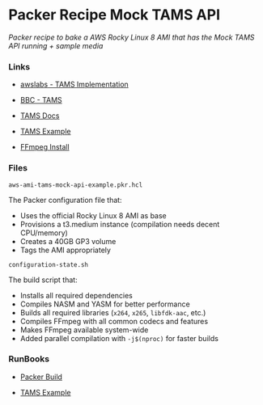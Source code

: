 # Packer Recipe Mock TAMS API

_Packer recipe to bake a AWS Rocky Linux 8 AMI that has the Mock TAMS API running + sample media_

### Links

* [awslabs - TAMS Implementation](https://github.com/awslabs/time-addressable-media-store)

* [BBC - TAMS](https://github.com/bbc/tams)

* [TAMS Docs](https://bbc.github.io/tams/main/index.html#/)

* [TAMS Example](https://github.com/bbc/tams/blob/main/examples/README.md)

* [FFmpeg Install](https://trac.ffmpeg.org/wiki/CompilationGuide/Centos)

### Files

`aws-ami-tams-mock-api-example.pkr.hcl`

The Packer configuration file that:

* Uses the official Rocky Linux 8 AMI as base
* Provisions a t3.medium instance (compilation needs decent CPU/memory)
* Creates a 40GB GP3 volume
* Tags the AMI appropriately


`configuration-state.sh`

The build script that:

* Installs all required dependencies
* Compiles NASM and YASM for better performance
* Builds all required libraries (`x264`, `x265`, `libfdk-aac`, etc.)
* Compiles FFmpeg with all common codecs and features
* Makes FFmpeg available system-wide
* Added parallel compilation with `-j$(nproc)` for faster builds

### RunBooks

* [Packer Build](RunBook-PackerBake.md)

* [TAMS Example](RunBook-TAMSExample.md)